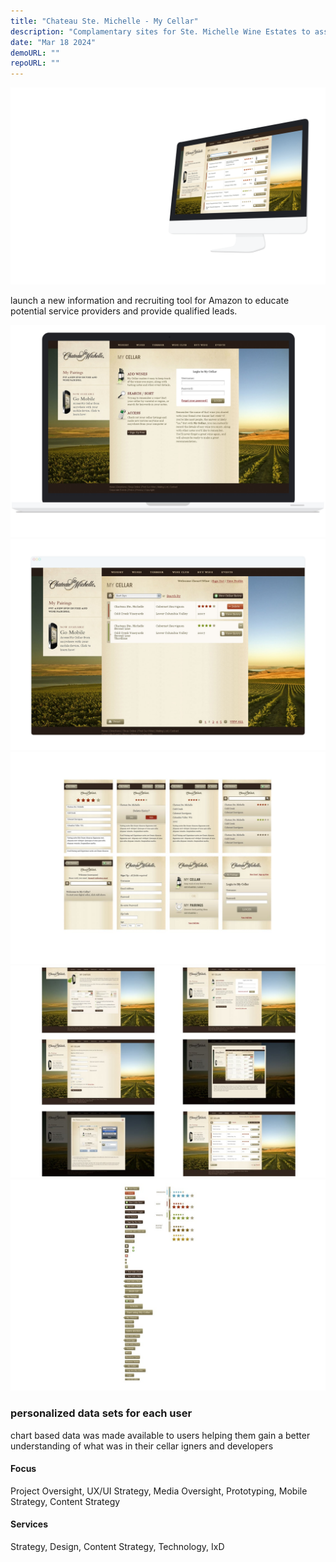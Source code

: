 ```yaml
---
title: "Chateau Ste. Michelle - My Cellar"
description: "Complamentary sites for Ste. Michelle Wine Estates to assisted both novice and seasoned wine enthusiasts on pairing wines and create and manage a personal database of their favorite wines."
date: "Mar 18 2024"
demoURL: ""
repoURL: ""
---
```


![Chateau Ste. Michelle - My Cellar](../../../assets/Chateau-Ste-Michelle-My-Cellar/projectHero_1920x1200@2x.png)

launch a new information and recruiting tool for Amazon to educate potential service providers and provide qualified leads.

![Chateau Ste. Michelle - My Cellar](../../../assets/Chateau-Ste-Michelle-My-Cellar/projectFeature_1140x767_1@2x.jpg)
![Chateau Ste. Michelle - My Cellar](../../../assets/Chateau-Ste-Michelle-My-Cellar/projectFeature_1140x767_2@2x.jpg)
![Chateau Ste. Michelle - My Cellar](../../../assets/Chateau-Ste-Michelle-My-Cellar/projectGallery_1140x767_1.jpg)
![Chateau Ste. Michelle - My Cellar](../../../assets/Chateau-Ste-Michelle-My-Cellar/projectGallery_1140x767_2.jpg)
![Chateau Ste. Michelle - My Cellar](../../../assets/Chateau-Ste-Michelle-My-Cellar/projectGallery_1140x767_3.jpg)


### personalized data sets for each user

chart based data was made available to users helping them gain a better understanding of what was in their cellar
igners and developers



#### Focus

Project Oversight, UX/UI Strategy, Media Oversight, Prototyping, Mobile Strategy, Content Strategy

#### Services

Strategy, Design, Content Strategy, Technology, IxD
